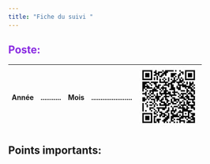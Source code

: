 ```yaml
---
title: "Fiche du suivi "
---
```


<span style="color:BlueViolet">

## Poste:

</span>

<div align="right">

| Année |...........|Mois|......................|![qr_Sanitaires](notes/pieces_jointes/images/i_codeBarres/i_codeQR/qr_Sanitaires.jpg)|
|---|---|---|---|---|

</div>

## Points importants:
